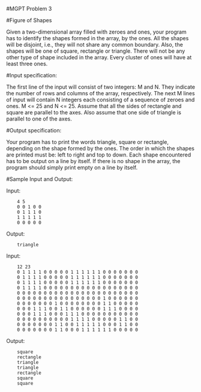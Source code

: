 #MGPT Problem 3

#Figure of Shapes

Given a two-dimensional array filled with zeroes and ones, your program has to identify the shapes formed in the array, by the ones. All the shapes will be disjoint, i.e., they will not share any common boundary. Also, the shapes will be one of square, rectangle or triangle. There will not be any other type of shape included in the array. Every cluster of ones will have at least three ones.

#Input specification:

The first line of the input will consist of two integers: M and N. They indicate the number of rows and columns of the array, respectively. The next M lines of input will contain N integers each consisting of a sequence of zeroes and ones. M <= 25 and N <= 25. Assume that all the sides of rectangle and square are parallel to the axes. Also assume that one side of triangle is parallel to one of the axes.

#Output specification:

Your program has to print the words triangle, square or rectangle, depending on the shape formed by the ones. The order in which the shapes are printed must be: left to right and top to down. Each shape encountered has to be output on a line by itself. If there is no shape in the array, the program should simply print empty on a line by itself.

#Sample Input and Output:


Input:

		4 5
		0 0 1 0 0
		0 1 1 1 0
		1 1 1 1 1
		0 0 0 0 0

Output:

		triangle


Input:

		12 23
		0 1 1 1 1 0 0 0 0 0 1 1 1 1 1 1 0 0 0 0 0 0 0
		0 1 1 1 1 0 0 0 0 0 1 1 1 1 1 1 0 0 0 0 0 0 0
		0 1 1 1 1 0 0 0 0 0 1 1 1 1 1 1 0 0 0 0 0 0 0
		0 1 1 1 1 0 0 0 0 0 0 0 0 0 0 0 0 0 0 0 0 0 0
		0 0 0 0 0 0 0 0 0 0 0 0 0 0 0 0 0 0 0 0 0 0 0
		0 0 0 0 0 0 0 0 0 0 0 0 0 0 0 0 1 0 0 0 0 0 0
		0 0 0 0 0 0 0 1 0 0 0 0 0 0 0 0 1 1 0 0 0 0 0
		0 0 0 1 1 1 0 0 1 1 0 0 0 0 0 0 1 1 1 0 0 0 0
		0 0 0 1 1 1 0 0 0 1 1 1 0 0 0 0 0 0 0 0 0 0 0
		0 0 0 0 0 0 0 0 0 0 1 1 1 1 0 0 0 0 0 1 1 0 0
		0 0 0 0 0 0 0 1 1 0 0 1 1 1 1 1 0 0 0 1 1 0 0
		0 0 0 0 0 0 0 1 1 0 0 0 1 1 1 1 1 1 0 0 0 0 0

Output:

		square
		rectangle
		triangle
		triangle
		rectangle
		square 
		square
